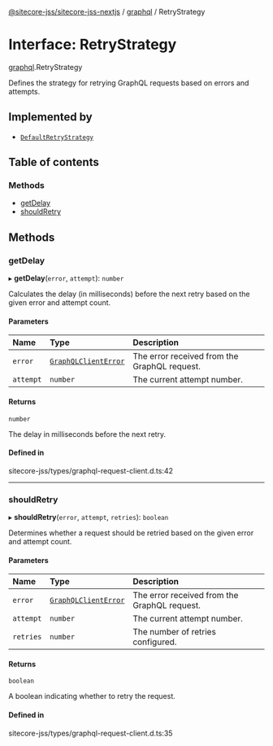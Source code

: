[@sitecore-jss/sitecore-jss-nextjs](../README.md) / [graphql](../modules/graphql.md) / RetryStrategy

# Interface: RetryStrategy

[graphql](../modules/graphql.md).RetryStrategy

Defines the strategy for retrying GraphQL requests based on errors and attempts.

## Implemented by

- [`DefaultRetryStrategy`](../classes/graphql.DefaultRetryStrategy.md)

## Table of contents

### Methods

- [getDelay](graphql.RetryStrategy.md#getdelay)
- [shouldRetry](graphql.RetryStrategy.md#shouldretry)

## Methods

### getDelay

▸ **getDelay**(`error`, `attempt`): `number`

Calculates the delay (in milliseconds) before the next retry based on the given error and attempt count.

#### Parameters

| Name | Type | Description |
| :------ | :------ | :------ |
| `error` | [`GraphQLClientError`](../modules/graphql.md#graphqlclienterror) | The error received from the GraphQL request. |
| `attempt` | `number` | The current attempt number. |

#### Returns

`number`

The delay in milliseconds before the next retry.

#### Defined in

sitecore-jss/types/graphql-request-client.d.ts:42

___

### shouldRetry

▸ **shouldRetry**(`error`, `attempt`, `retries`): `boolean`

Determines whether a request should be retried based on the given error and attempt count.

#### Parameters

| Name | Type | Description |
| :------ | :------ | :------ |
| `error` | [`GraphQLClientError`](../modules/graphql.md#graphqlclienterror) | The error received from the GraphQL request. |
| `attempt` | `number` | The current attempt number. |
| `retries` | `number` | The number of retries configured. |

#### Returns

`boolean`

A boolean indicating whether to retry the request.

#### Defined in

sitecore-jss/types/graphql-request-client.d.ts:35

